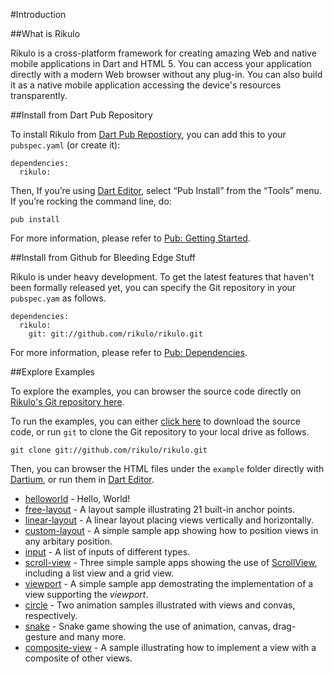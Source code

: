 #Introduction

##What is Rikulo

Rikulo is a cross-platform framework for creating amazing Web and native mobile applications
in Dart and HTML 5. You can access your application directly with a modern Web browser without
any plug-in. You can also build it as a native mobile application accessing the device's resources
transparently.

##Install from Dart Pub Repository

To install Rikulo from [Dart Pub Repostiory](http://pub.dartlang.org/packages/rikulo), you can add this to your `pubspec.yaml` (or create it):

    dependencies:
      rikulo:

Then, If you’re using [Dart Editor](http://www.dartlang.org/docs/editor/), select “Pub Install” from the “Tools” menu. If you’re rocking the command line, do:

    pub install

For more information, please refer to [Pub: Getting Started](http://pub.dartlang.org/doc).

##Install from Github for Bleeding Edge Stuff

Rikulo is under heavy development. To get the latest features that haven't been formally released yet, you can specify the Git repository in your `pubspec.yam` as follows.

    dependencies:
      rikulo:
        git: git://github.com/rikulo/rikulo.git

For more information, please refer to [Pub: Dependencies](http://pub.dartlang.org/doc/pubspec.html#dependencies).

##Explore Examples

To explore the examples, you can browser the source code directly on [Rikulo's Git repository here](https://github.com/rikulo/rikulo).

To run the examples, you can either [click here](https://github.com/rikulo/rikulo/zipball/master) to download the source code, or run `git` to clone the Git repository to your local drive as follows.

    git clone git://github.com/rikulo/rikulo.git

Then, you can browser the HTML files under the `example` folder directly with [Dartium](http://www.dartlang.org/dartium/), or run them in [Dart Editor](http://www.dartlang.org/docs/editor/).

* [helloworld](source:example) - Hello, World!
* [free-layout](source:example) - A layout sample illustrating 21 built-in anchor points.
* [linear-layout](source:example) - A linear layout placing views vertically and horizontally.
* [custom-layout](source:example) - A simple sample app showing how to position views in any arbitary position.
* [input](source:example) - A list of inputs of different types.
* [scroll-view](source:example) - Three simple sample apps showing the use of [ScrollView](api:view), including a list view and a grid view.
* [viewport](source:example) - A simple sample app demostrating the implementation of a view supporting the *viewport*.
* [circle](source:example) - Two animation samples illustrated with views and convas, respectively.
* [snake](source:example) - Snake game showing the use of animation, canvas, drag-gesture and many more.
* [composite-view](source:example) - A sample illustrating how to implement a view with a composite of other views.
